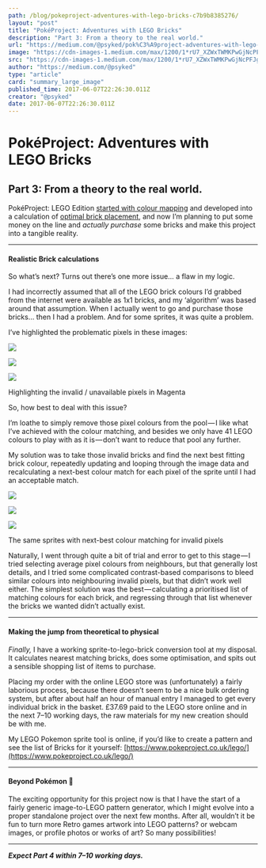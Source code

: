 ```yaml
---
path: /blog/pokeproject-adventures-with-lego-bricks-c7b9b8385276/
layout: "post"
title: "PokéProject: Adventures with LEGO Bricks"
description: "Part 3: From a theory to the real world."
url: "https://medium.com/@psyked/pok%C3%A9project-adventures-with-lego-bricks-c7b9b8385276"
image: "https://cdn-images-1.medium.com/max/1200/1*rU7_XZWxTWMKPwGjNcPFJg.png"
src: "https://cdn-images-1.medium.com/max/1200/1*rU7_XZWxTWMKPwGjNcPFJg.png"
author: "https://medium.com/@psyked"
type: "article"
card: "summary_large_image"
published_time: 2017-06-07T22:26:30.011Z
creator: "@psyked"
date: 2017-06-07T22:26:30.011Z
---
```


# PokéProject: Adventures with LEGO Bricks

## Part 3: From a theory to the real world.

PokéProject: LEGO Edition [started with colour mapping](https://medium.com/@psyked/pok%C3%A9project-adventures-with-lego-bricks-7f24c02f6d9d) and developed into a calculation of [optimal brick placement](https://medium.com/@psyked/pok%C3%A9project-adventures-with-lego-bricks-cd9401091239), and now I’m planning to put some money on the line and _actually purchase_ some bricks and make this project into a tangible reality.

---

#### Realistic Brick calculations

So what’s next? Turns out there’s one more issue… a flaw in my logic.

I had incorrectly assumed that all of the LEGO brick colours I’d grabbed from the internet were available as 1x1 bricks, and my ‘algorithm’ was based around that assumption. When I actually went to go and purchase those bricks… then I had a problem. And for some sprites, it was quite a problem.

I’ve highlighted the problematic pixels in these images:

![](1*rU7_XZWxTWMKPwGjNcPFJg.png)

![](1*_Ca4g3bvmBZYkOfLDjsUdw.png)

![](1*EwrUQTt0cCVQurrcolcHLA.png)

Highlighting the invalid / unavailable pixels in Magenta

So, how best to deal with this issue?

I’m loathe to simply remove those pixel colours from the pool — I like what I’ve achieved with the colour matching, and besides we only have 41 LEGO colours to play with as it is — don’t want to reduce that pool any further.

My solution was to take those invalid bricks and find the next best fitting brick colour, repeatedly updating and looping through the image data and recalculating a next-best colour match for each pixel of the sprite until I had an acceptable match.

![](1*JiEovDUZyrhOyrc8EJAH5g.png)

![](1*G-RzM3iSz_Ne5WWRLYMFrA.png)

![](1*2VEJ6pU90cKR3XoQWusyBw.png)

The same sprites with next-best colour matching for invalid pixels

Naturally, I went through quite a bit of trial and error to get to this stage — I tried selecting average pixel colours from neighbours, but that generally lost details, and I tried some complicated contrast-based comparisons to bleed similar colours into neighbouring invalid pixels, but that didn’t work well either. The simplest solution was the best — calculating a prioritised list of matching colours for each brick, and regressing through that list whenever the bricks we wanted didn’t actually exist.

---

#### Making the jump from theoretical to physical

_Finally,_ I have a working sprite-to-lego-brick conversion tool at my disposal. It calculates nearest matching bricks, does some optimisation, and spits out a sensible shopping list of items to purchase.

Placing my order with the online LEGO store was (unfortunately) a fairly laborious process, because there doesn’t seem to be a nice bulk ordering system, but after about half an hour of manual entry I managed to get every individual brick in the basket. £37.69 paid to the LEGO store online and in the next 7–10 working days, the raw materials for my new creation should be with me.

My LEGO Pokemon sprite tool is online, if you’d like to create a pattern and see the list of Bricks for it yourself: [https://www.pokeproject.co.uk/lego/](https://www.pokeproject.co.uk/lego/)

---

#### Beyond Pokémon 🔮

The exciting opportunity for this project now is that I have the start of a fairly generic image-to-LEGO pattern generator, which I might evolve into a proper standalone project over the next few months. After all, wouldn’t it be fun to turn more Retro games artwork into LEGO patterns? or webcam images, or profile photos or works of art? So many possibilities!

---

**_Expect Part 4 within 7–10 working days._**
